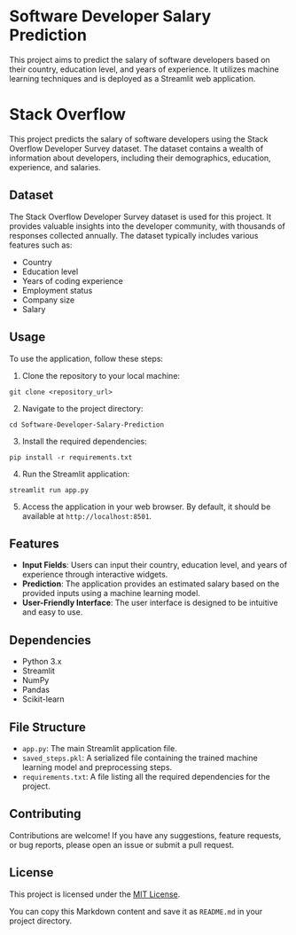 

# Software Developer Salary Prediction

This project aims to predict the salary of software developers based on their country, education level, and years of experience. It utilizes machine learning techniques and is deployed as a Streamlit web application.

# Stack Overflow 

This project predicts the salary of software developers using the Stack Overflow Developer Survey dataset. The dataset contains a wealth of information about developers, including their demographics, education, experience, and salaries.

## Dataset

The Stack Overflow Developer Survey dataset is used for this project. It provides valuable insights into the developer community, with thousands of responses collected annually. The dataset typically includes various features such as:

- Country
- Education level
- Years of coding experience
- Employment status
- Company size
- Salary

## Usage

To use the application, follow these steps:

1. Clone the repository to your local machine:

```
git clone <repository_url>
```

2. Navigate to the project directory:

```
cd Software-Developer-Salary-Prediction
```

3. Install the required dependencies:

```
pip install -r requirements.txt
```

4. Run the Streamlit application:

```
streamlit run app.py
```

5. Access the application in your web browser. By default, it should be available at `http://localhost:8501`.

## Features

- **Input Fields**: Users can input their country, education level, and years of experience through interactive widgets.
- **Prediction**: The application provides an estimated salary based on the provided inputs using a machine learning model.
- **User-Friendly Interface**: The user interface is designed to be intuitive and easy to use.

## Dependencies

- Python 3.x
- Streamlit
- NumPy
- Pandas
- Scikit-learn

## File Structure

- `app.py`: The main Streamlit application file.
- `saved_steps.pkl`: A serialized file containing the trained machine learning model and preprocessing steps.
- `requirements.txt`: A file listing all the required dependencies for the project.

## Contributing

Contributions are welcome! If you have any suggestions, feature requests, or bug reports, please open an issue or submit a pull request.

## License

This project is licensed under the [MIT License](LICENSE).


You can copy this Markdown content and save it as `README.md` in your project directory.
